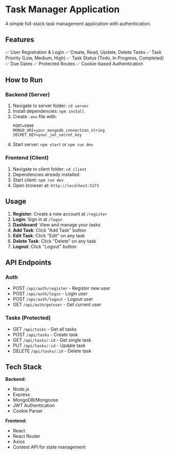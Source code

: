 # Task Manager Application

A simple full-stack task management application with authentication.

## Features

✅ User Registration & Login
✅ Create, Read, Update, Delete Tasks
✅ Task Priority (Low, Medium, High)
✅ Task Status (Todo, In Progress, Completed)
✅ Due Dates
✅ Protected Routes
✅ Cookie-based Authentication

## How to Run

### Backend (Server)
1. Navigate to server folder: `cd server`
2. Install dependencies: `npm install`
3. Create `.env` file with:
   ```
   PORT=5000
   MONGO_URI=your_mongodb_connection_string
   SECRET_KEY=your_jwt_secret_key
   ```
4. Start server: `npm start` or `npm run dev`

### Frontend (Client)
1. Navigate to client folder: `cd client`
2. Dependencies already installed
3. Start client: `npm run dev`
4. Open browser at: `http://localhost:5173`

## Usage

1. **Register**: Create a new account at `/register`
2. **Login**: Sign in at `/login`
3. **Dashboard**: View and manage your tasks
4. **Add Task**: Click "Add Task" button
5. **Edit Task**: Click "Edit" on any task
6. **Delete Task**: Click "Delete" on any task
7. **Logout**: Click "Logout" button

## API Endpoints

### Auth
- POST `/api/auth/register` - Register new user
- POST `/api/auth/login` - Login user
- POST `/api/auth/logout` - Logout user
- GET `/api/auth/getuser` - Get current user

### Tasks (Protected)
- GET `/api/tasks` - Get all tasks
- POST `/api/tasks` - Create task
- GET `/api/tasks/:id` - Get single task
- PUT `/api/tasks/:id` - Update task
- DELETE `/api/tasks/:id` - Delete task

## Tech Stack

**Backend:**
- Node.js
- Express
- MongoDB/Mongoose
- JWT Authentication
- Cookie Parser

**Frontend:**
- React
- React Router
- Axios
- Context API for state management
